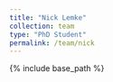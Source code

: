 ```yaml
---
title: "Nick Lemke"
collection: team
type: "PhD Student"
permalink: /team/nick
---
```


{% include base_path %}